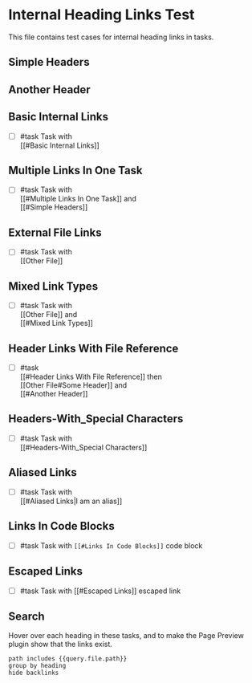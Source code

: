 # Internal Heading Links Test

This file contains test cases for internal heading links in tasks.

## Simple Headers

## Another Header

## Basic Internal Links

- [ ] #task Task with<br>[[#Basic Internal Links]]

## Multiple Links In One Task

- [ ] #task Task with<br>[[#Multiple Links In One Task]] and<br>[[#Simple Headers]]

## External File Links

- [ ] #task Task with<br>[[Other File]]

## Mixed Link Types

- [ ] #task Task with<br>[[Other File]] and<br>[[#Mixed Link Types]]

## Header Links With File Reference

- [ ] #task<br>[[#Header Links With File Reference]] then<br>[[Other File#Some Header]] and<br>[[#Another Header]]

## Headers-With_Special Characters

- [ ] #task Task with<br>[[#Headers-With_Special Characters]]

## Aliased Links

- [ ] #task Task with<br>[[#Aliased Links|I am an alias]]

## Links In Code Blocks

- [ ] #task Task with `[[#Links In Code Blocks]]` code block

## Escaped Links

- [ ] #task Task with \[\[#Escaped Links\]\] escaped link

## Search

Hover over each heading in these tasks, and to make the Page Preview plugin show that the links exist.

```tasks
path includes {{query.file.path}}
group by heading
hide backlinks
```
